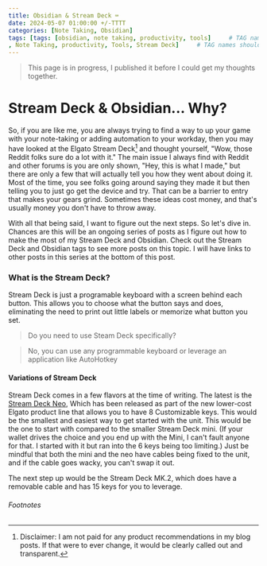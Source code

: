```yaml
---
title: Obsidian & Stream Deck ⌨️
date: 2024-05-07 01:00:00 +/-TTTT
categories: [Note Taking, Obsidian]
tags: [tags: [obsidian, note taking, productivity, tools]     # TAG names should always b lowercase
, Note Taking, productivity, Tools, Stream Deck]     # TAG names should always b lowercase
---
```



> This page is in progress, I published it before I could get my thoughts together. 

# Stream Deck & Obsidian... Why?

So, if you are like me, you are always trying to find a way to up your game with your note-taking or adding automation to your workday, then you may have looked at the Elgato Stream Deck[^1] and thought yourself, "Wow, those Reddit folks sure do a lot with it." The main issue I always find with Reddit and other forums is you are only shown, "Hey, this is what I made," but there are only a few that will actually tell you how they went about doing it. Most of the time, you see folks going around saying they made it but then telling you to just go get the device and try. That can be a barrier to entry that makes your gears grind. Sometimes these ideas cost money, and that's usually money you don't have to throw away.

With all that being said, I want to figure out the next steps. So let's dive in. Chances are this will be an ongoing series of posts as I figure out how to make the most of my Stream Deck and Obsidian. Check out the Stream Deck and Obsidian tags to see more posts on this topic. I will have links to other posts in this series at the bottom of this post.

### What is the Stream Deck?

Stream Deck is just a programable keyboard with a screen behind each button. This allows you to choose what the button says and does, eliminating the need to print out little labels or memorize what button you set.


> Do you need to use Steam Deck specifically?

> No, you can use any programmable keyboard or leverage an application like AutoHotkey


#### Variations of Stream Deck

Stream Deck comes in a few flavors at the time of writing. The latest is the [Stream Deck Neo](https://www.elgato.com/us/en/p/stream-deck-neo), Which has been released as part of the new lower-cost Elgato product line that allows you to have 8 Customizable keys. This would be the smallest and easiest way to get started with the unit. This would be the one to start with compared to the smaller Stream Deck mini. (If your wallet drives the choice and you end up with the Mini, I can't fault anyone for that. I started with it but ran into the 6 keys being too limiting.) Just be mindful that both the mini and the neo have cables being fixed to the unit, and if the cable goes wacky, you can't swap it out.

The next step up would be the Stream Deck MK.2, which does have a removable cable and has 15 keys for you to leverage.


###### Footnotes
[^1]: Disclaimer: I am not paid for any product recommendations in my blog posts. If that were to ever change, it would be clearly called out and transparent.
